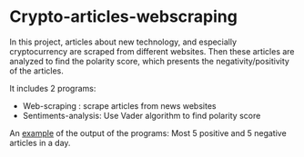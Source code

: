 # Crypto-articles-webscraping

In this project, articles about new technology, and especially cryptocurrency are scraped from different websites. Then these articles are analyzed to find the polarity score, which presents the negativity/positivity of the articles. 

It includes 2 programs:
- Web-scraping : scrape articles from news websites
- Sentiments-analysis: Use Vader algorithm to find polarity score

An [example](NewsSentiment.xlsx) of the output of the programs: Most 5 positive and 5 negative articles in a day. 
